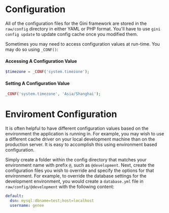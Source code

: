 # Configuration
All of the configuration files for the Gini framework are stored in the `raw/config` directory in either YAML or PHP format. You'll have to use `gini config update` to update config cache once you modified them.

Sometimes you may need to access configuration values at run-time. You may do so using `_CONF()`:

#### Accessing A Configuration Value
```php
$timezone = _CONF('system.timezone');
```

#### Setting A Configuration Value
```php
_CONF('system.timezone', 'Asia/Shanghai');
```

# Enviroment Configuration
It is often helpful to have different configuration values based on the environment the application is running in. For example, you may wish to use a different cache driver on your local development machine than on the production server. It is easy to accomplish this using environment based configuration.

Simply create a folder within the config directory that matches your environment name with prefix `@`, such as `@development`. Next, create the configuration files you wish to override and specify the options for that environment. For example, to override the database settings for the development environment, you would create a `database.yml` file in `raw/config/@development` with the following content:

```yaml
default:
  dsn: mysql:dbname=test;host=localhost
  username: genee
```
